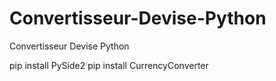 # Convertisseur-Devise-Python
Convertisseur Devise Python

pip install PySide2
pip install CurrencyConverter
